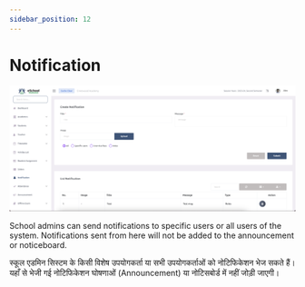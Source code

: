 ```yaml
---
sidebar_position: 12
---
```


# Notification

![e-School SaaS](../static/images/schooladmin/notification.png)

School admins can send notifications to specific users or all users of the system. Notifications sent from here will not be added to the announcement or noticeboard. 

स्कूल एडमिन सिस्टम के किसी विशेष उपयोगकर्ता या सभी उपयोगकर्ताओं को नोटिफिकेशन भेज सकते हैं। यहाँ से भेजी गई नोटिफिकेशन घोषणाओं (Announcement) या नोटिसबोर्ड में नहीं जोड़ी जाएगी।